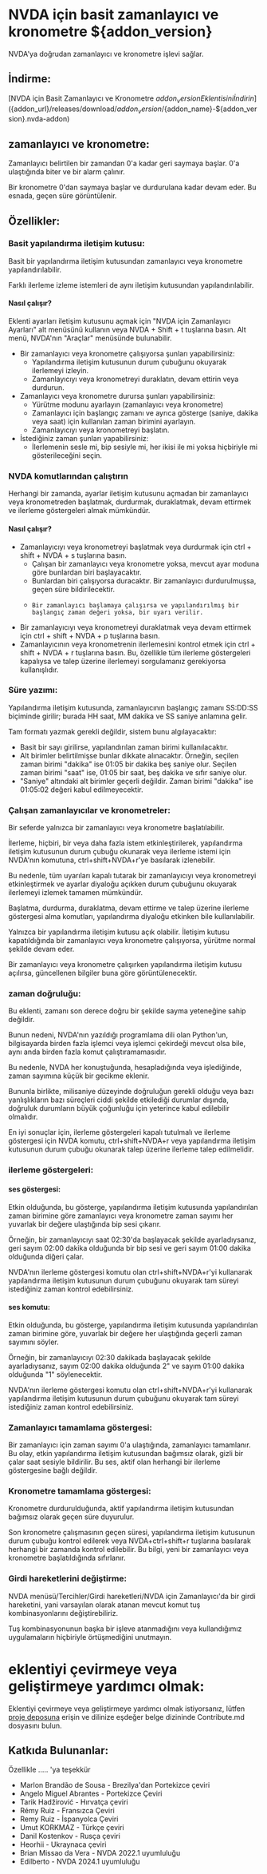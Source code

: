 # NVDA için basit zamanlayıcı ve kronometre ${addon_version}

NVDA'ya doğrudan zamanlayıcı ve kronometre işlevi sağlar.  

## İndirme:

[NVDA için Basit Zamanlayıcı ve Kronometre ${addon_version} Eklentisini İndirin](${addon_url}/releases/download/${addon_version}/${addon_name}-${addon_version}.nvda-addon)

## zamanlayıcı ve kronometre:

Zamanlayıcı belirtilen bir zamandan 0'a kadar geri saymaya başlar. 0'a ulaştığında biter ve bir alarm çalınır.  

Bir kronometre 0'dan saymaya başlar ve durdurulana kadar devam eder. Bu esnada, geçen süre görüntülenir.  

## Özellikler:

### Basit yapılandırma iletişim kutusu:

Basit bir yapılandırma iletişim kutusundan zamanlayıcı veya kronometre yapılandırılabilir.  

Farklı ilerleme izleme istemleri de aynı iletişim kutusundan yapılandırılabilir.  

#### Nasıl çalışır?

Eklenti ayarları iletişim kutusunu açmak için "NVDA için Zamanlayıcı Ayarları" alt menüsünü kullanın veya NVDA + Shift + t tuşlarına basın.
Alt menü, NVDA'nın "Araçlar" menüsünde bulunabilir.  

* Bir zamanlayıcı veya kronometre çalışıyorsa şunları yapabilirsiniz:
    * Yapılandırma iletişim kutusunun durum çubuğunu okuyarak ilerlemeyi izleyin.
    * Zamanlayıcıyı veya kronometreyi duraklatın, devam ettirin veya durdurun.
* Zamanlayıcı veya kronometre durursa şunları yapabilirsiniz:
    * Yürütme modunu ayarlayın (zamanlayıcı veya kronometre)
    * Zamanlayıcı için başlangıç ​​zamanı ve ayrıca gösterge (saniye, dakika veya saat) için kullanılan zaman birimini ayarlayın.
    * Zamanlayıcıyı veya kronometreyi başlatın.
* İstediğiniz zaman şunları yapabilirsiniz:
    * İlerlemenin sesle mi, bip sesiyle mi, her ikisi ile mi yoksa hiçbiriyle mi gösterileceğini seçin.

### NVDA komutlarından çalıştırın

Herhangi bir zamanda, ayarlar iletişim kutusunu açmadan bir zamanlayıcı veya kronometreden başlatmak, durdurmak, duraklatmak, devam ettirmek ve ilerleme göstergeleri almak mümkündür.

#### Nasıl çalışır?

* Zamanlayıcıyı veya kronometreyi başlatmak veya durdurmak için ctrl + shift + NVDA + s tuşlarına basın.
    * Çalışan bir zamanlayıcı veya kronometre yoksa, mevcut ayar moduna göre bunlardan biri başlayacaktır.
    * Bunlardan biri çalışıyorsa duracaktır. Bir zamanlayıcı durdurulmuşsa, geçen süre bildirilecektir.
    *     Bir zamanlayıcı başlamaya çalışırsa ve yapılandırılmış bir başlangıç ​​zaman değeri yoksa, bir uyarı verilir.
* Bir zamanlayıcıyı veya kronometreyi duraklatmak veya devam ettirmek için ctrl + shift + NVDA + p tuşlarına basın.
* Zamanlayıcının veya kronometrenin ilerlemesini kontrol etmek için ctrl + shift + NVDA + r tuşlarına basın. Bu, özellikle tüm ilerleme göstergeleri kapalıysa ve talep üzerine ilerlemeyi sorgulamanız gerekiyorsa kullanışlıdır.

### Süre yazımı:

Yapılandırma iletişim kutusunda, zamanlayıcının başlangıç ​​zamanı SS:DD:SS biçiminde girilir; burada HH saat, MM dakika ve SS saniye anlamına gelir.  

Tam formatı yazmak gerekli değildir, sistem bunu algılayacaktır:

* Basit bir sayı girilirse, yapılandırılan zaman birimi kullanılacaktır.
* Alt birimler belirtilmişse bunlar dikkate alınacaktır. Örneğin, seçilen zaman birimi "dakika" ise 01:05 bir dakika beş saniye olur.
Seçilen zaman birimi "saat" ise, 01:05 bir saat, beş dakika ve sıfır saniye olur.
* "Saniye" altındaki alt birimler geçerli değildir. Zaman birimi "dakika" ise 01:05:02 değeri kabul edilmeyecektir.

### Çalışan zamanlayıcılar ve kronometreler:

Bir seferde yalnızca bir zamanlayıcı veya kronometre başlatılabilir.  

İlerleme, hiçbiri, bir veya daha fazla istem etkinleştirilerek, yapılandırma iletişim kutusunun durum çubuğu okunarak veya ilerleme istemi için NVDA'nın komutuna, ctrl+shift+NVDA+r'ye basılarak izlenebilir.  

Bu nedenle, tüm uyarıları kapalı tutarak bir zamanlayıcıyı veya kronometreyi etkinleştirmek ve ayarlar diyaloğu açıkken durum çubuğunu okuyarak ilerlemeyi izlemek tamamen mümkündür.  

Başlatma, durdurma, duraklatma, devam ettirme ve talep üzerine ilerleme göstergesi alma komutları, yapılandırma diyaloğu etkinken bile kullanılabilir.  

Yalnızca bir yapılandırma iletişim kutusu açık olabilir. İletişim kutusu kapatıldığında bir zamanlayıcı veya kronometre çalışıyorsa, yürütme normal şekilde devam eder.  

Bir zamanlayıcı veya kronometre çalışırken yapılandırma iletişim kutusu açılırsa, güncellenen bilgiler buna göre görüntülenecektir.  

### zaman doğruluğu:

Bu eklenti, zamanı son derece doğru bir şekilde sayma yeteneğine sahip değildir.  

Bunun nedeni, NVDA'nın yazıldığı programlama dili olan Python'un, bilgisayarda birden fazla işlemci veya işlemci çekirdeği mevcut olsa bile, aynı anda birden fazla komut çalıştıramamasıdır.  

Bu nedenle, NVDA her konuştuğunda, hesapladığında veya işlediğinde, zaman sayımına küçük bir gecikme eklenir.  

Bununla birlikte, milisaniye düzeyinde doğruluğun gerekli olduğu veya bazı yanlışlıkların bazı süreçleri ciddi şekilde etkilediği durumlar dışında, doğruluk durumların büyük çoğunluğu için yeterince kabul edilebilir olmalıdır.  

En iyi sonuçlar için, ilerleme göstergeleri kapalı tutulmalı ve ilerleme göstergesi için NVDA komutu, ctrl+shift+NVDA+r veya yapılandırma iletişim kutusunun durum çubuğu okunarak talep üzerine ilerleme talep edilmelidir.  

### ilerleme göstergeleri:

#### ses göstergesi:

Etkin olduğunda, bu gösterge, yapılandırma iletişim kutusunda yapılandırılan zaman birimine göre zamanlayıcı veya kronometre zaman sayımı her yuvarlak bir değere ulaştığında bip sesi çıkarır.  

Örneğin, bir zamanlayıcıyı saat 02:30'da başlayacak şekilde ayarladıysanız, geri sayım 02:00 dakika olduğunda bir bip sesi ve geri sayım 01:00 dakika olduğunda diğeri çalar.  

NVDA'nın ilerleme göstergesi komutu olan ctrl+shift+NVDA+r'yi kullanarak yapılandırma iletişim kutusunun durum çubuğunu okuyarak tam süreyi istediğiniz zaman kontrol edebilirsiniz.  

#### ses komutu:

Etkin olduğunda, bu gösterge, yapılandırma iletişim kutusunda yapılandırılan zaman birimine göre, yuvarlak bir değere her ulaştığında geçerli zaman sayımını söyler.  

Örneğin, bir zamanlayıcıyı 02:30 dakikada başlayacak şekilde ayarladıysanız, sayım 02:00 dakika olduğunda 2" ve sayım 01:00 dakika olduğunda "1" söylenecektir.  

NVDA'nın ilerleme göstergesi komutu olan ctrl+shift+NVDA+r'yi kullanarak yapılandırma iletişim kutusunun durum çubuğunu okuyarak tam süreyi istediğiniz zaman kontrol edebilirsiniz.  

### Zamanlayıcı tamamlama göstergesi:

Bir zamanlayıcı için zaman sayımı 0'a ulaştığında, zamanlayıcı tamamlanır. Bu olay, etkin yapılandırma iletişim kutusundan bağımsız olarak, gizli bir çalar saat sesiyle bildirilir. Bu ses, aktif olan herhangi bir ilerleme göstergesine bağlı değildir.  

### Kronometre tamamlama göstergesi:

Kronometre durdurulduğunda, aktif yapılandırma iletişim kutusundan bağımsız olarak geçen süre duyurulur.  

Son kronometre çalışmasının geçen süresi, yapılandırma iletişim kutusunun durum çubuğu kontrol edilerek veya NVDA+ctrl+shift+r tuşlarına basılarak herhangi bir zamanda kontrol edilebilir. Bu bilgi, yeni bir zamanlayıcı veya kronometre başlatıldığında sıfırlanır.  

### Girdi hareketlerini değiştirme:

NVDA menüsü/Tercihler/Girdi hareketleri/NVDA için Zamanlayıcı'da bir girdi hareketini, yani varsayılan olarak atanan mevcut komut tuş kombinasyonlarını değiştirebiliriz.  

Tuş kombinasyonunun başka bir işleve atanmadığını veya kullandığımız uygulamaların hiçbiriyle örtüşmediğini unutmayın.  

# eklentiyi çevirmeye veya geliştirmeye yardımcı olmak:

Eklentiyi çevirmeye veya geliştirmeye yardımcı olmak istiyorsanız, lütfen [proje deposuna](${addon_url}) erişin ve dilinize eşdeğer belge dizininde Contribute.md dosyasını bulun.

## Katkıda Bulunanlar:

Özellikle ..... 'ya teşekkür

*  Marlon Brandão de Sousa - Brezilya'dan Portekizce çeviri
* Angelo Miguel Abrantes - Portekizce Çeviri
* Tarik Hadžirović - Hırvatça çeviri
* Rémy Ruiz - Fransızca Çeviri
* Remy Ruiz - İspanyolca Çeviri
* Umut KORKMAZ - Türkçe çeviri
* Danil Kostenkov - Rusça çeviri
* Heorhii - Ukraynaca çeviri
* Brian Missao da Vera - NVDA 2022.1 uyumluluğu
* Edilberto - NVDA 2024.1 uyumluluğu
